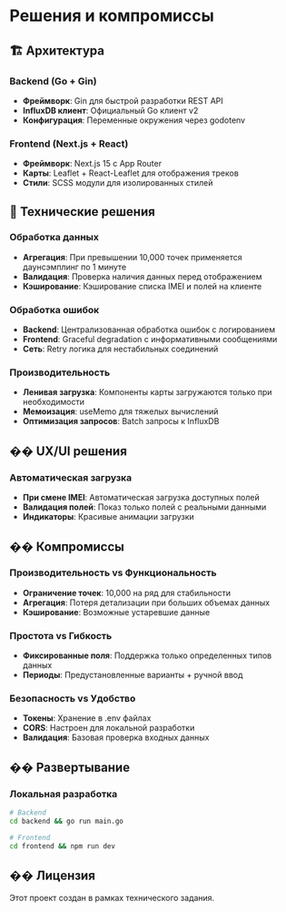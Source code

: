 # Решения и компромиссы

## 🏗️ Архитектура

### Backend (Go + Gin)

- **Фреймворк**: Gin для быстрой разработки REST API
- **InfluxDB клиент**: Официальный Go клиент v2
- **Конфигурация**: Переменные окружения через godotenv

### Frontend (Next.js + React)

- **Фреймворк**: Next.js 15 с App Router
- **Карты**: Leaflet + React-Leaflet для отображения треков
- **Стили**: SCSS модули для изолированных стилей

## 🔧 Технические решения

### Обработка данных

- **Агрегация**: При превышении 10,000 точек применяется даунсэмплинг по 1 минуте
- **Валидация**: Проверка наличия данных перед отображением
- **Кэширование**: Кэширование списка IMEI и полей на клиенте

### Обработка ошибок

- **Backend**: Централизованная обработка ошибок с логированием
- **Frontend**: Graceful degradation с информативными сообщениями
- **Сеть**: Retry логика для нестабильных соединений

### Производительность

- **Ленивая загрузка**: Компоненты карты загружаются только при необходимости
- **Мемоизация**: useMemo для тяжелых вычислений
- **Оптимизация запросов**: Batch запросы к InfluxDB

## �� UX/UI решения

### Автоматическая загрузка

- **При смене IMEI**: Автоматическая загрузка доступных полей
- **Валидация полей**: Показ только полей с реальными данными
- **Индикаторы**: Красивые анимации загрузки

## �� Компромиссы

### Производительность vs Функциональность

- **Ограничение точек**: 10,000 на ряд для стабильности
- **Агрегация**: Потеря детализации при больших объемах данных
- **Кэширование**: Возможные устаревшие данные

### Простота vs Гибкость

- **Фиксированные поля**: Поддержка только определенных типов данных
- **Периоды**: Предустановленные варианты + ручной ввод

### Безопасность vs Удобство

- **Токены**: Хранение в .env файлах
- **CORS**: Настроен для локальной разработки
- **Валидация**: Базовая проверка входных данных

## �� Развертывание

### Локальная разработка

```bash
# Backend
cd backend && go run main.go

# Frontend
cd frontend && npm run dev
```

## �� Лицензия

Этот проект создан в рамках технического задания.
